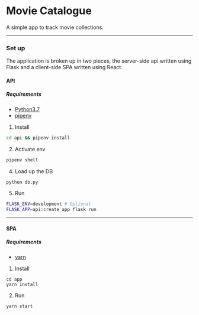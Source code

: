 # Movie Catalogue

A simple app to track movie collections.

---

### Set up

The application is broken up in two pieces, the server-side api written using Flask and a client-side
SPA written using React.

#### API

##### Requirements

- [Python3.7](https://www.python.org/)
- [pipenv](https://docs.pipenv.org/)

1. Install
```bash
cd api && pipenv install
```

2. Activate env
```bash
pipenv shell
```

4. Load up the DB
```bash
python db.py
```

5. Run
```bash
FLASK_ENV=development # Optional
FLASK_APP=api:create_app flask run
```

---

#### SPA

##### Requirements

- [yarn](https://yarnpkg.com/en/)

1. Install
```
cd app
yarn install
```

2. Run
```
yarn start
```
